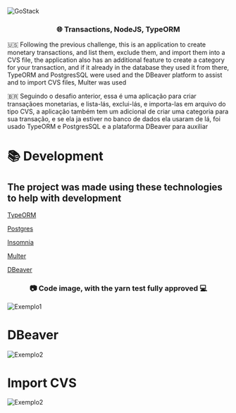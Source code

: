 <img alt="GoStack" src="https://storage.googleapis.com/golden-wind/bootcamp-gostack/header-desafios.png" />

<h3 align="center">
   🌐 Transactions, NodeJS, TypeORM
</h3>

🇺🇸 Following the previous challenge, this is an application to create monetary transactions, and list them, exclude them, and import them into a CVS file, the application also has an additional feature to create a category for your transaction, and if it already in the database they used it from there, TypeORM and PostgresSQL were used and the DBeaver platform to assist and to import CVS files, Multer was used


🇧🇷 Seguindo o desafio anterior, essa é uma aplicação para criar transaçãoes monetarias, e lista-lás, exclui-lás, e importa-las em arquivo do tipo CVS, a aplicação também tem um adicional de criar uma categoria para sua transação, e se ela ja estiver no banco de dados ela usaram de lá, foi usado TypeORM e PostgresSQL e a plataforma DBeaver para auxiliar

# 📚 Development
## The project was made using these technologies to help with development 
  
  
  [TypeORM](https://typeorm.io/)
  
  [Postgres](https://www.postgresql.org/) 

  [Insomnia](https://insomnia.rest/) 

  [Multer](https://github.com/expressjs/multer) 

  [DBeaver](https://dbeaver.io/)  
 


<h3 align="center">📷 Code image, with the yarn test fully approved 💻</h3>



![Exemplo1](https://i.imgur.com/jBY1FfG.png)

# DBeaver

![Exemplo2](https://i.imgur.com/Yq0WKrP.png)

# Import CVS

![Exemplo2](https://i.imgur.com/BYoFgGo.png)
